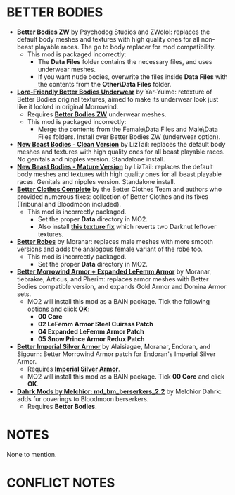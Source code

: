 # BETTER BODIES

- [**Better Bodies ZW**](https://www.nexusmods.com/morrowind/mods/42395) by Psychodog Studios and ZWolol: replaces the default body meshes and textures with high quality ones for all non-beast playable races. The go to body replacer for mod compatibility.
  - This mod is packaged incorrectly:
    - The **Data Files** folder contains the necessary files, and uses underwear meshes.
    - If you want nude bodies, overwrite the files inside **Data Files** with the contents from the **Other\Data Files** folder.
- [**Lore-Friendly Better Bodies Underwear**](https://www.nexusmods.com/morrowind/mods/43065/) by Yar-Yulme: retexture of Better Bodies original textures, aimed to make its underwear look just like it looked in original Morrowind.
  - Requires [**Better Bodies ZW**](https://www.nexusmods.com/morrowind/mods/42395) underwear meshes.
  - This mod is packaged incorrectly:
    - Merge the contents from the Female\Data Files and Male\Data Files folders. Install over Better Bodies ZW (underwear option).
- [**New Beast Bodies - Clean Version**](http://mw.modhistory.com/download-10-10928) by LizTail: replaces the default body meshes and textures with high quality ones for all beast playable races. No genitals and nipples version. Standalone install.
- [**New Beast Bodies - Mature Version**](http://mw.modhistory.com/download-10-11364) by LizTail: replaces the default body meshes and textures with high quality ones for all beast playable races. Genitals and nipples version. Standalone install.
- [**Better Clothes Complete**](https://www.nexusmods.com/morrowind/mods/47549) by the Better Clothes Team and authors who provided numerous fixes: collection of Better Clothes and its fixes (Tribunal and Bloodmoon included).
	- This mod is incorrectly packaged.
		- Set the proper **Data** directory in MO2.
		- Also install [**this texture fix**](https://www.mediafire.com/file/hyw28dbyiyu152y/Better_Clothes_Complete_-_Darknut_Texture_Fix.zip/file) which reverts two Darknut leftover textures.
- [**Better Robes**](https://www.nexusmods.com/morrowind/mods/42773) by Moranar: replaces male meshes with more smooth versions and adds the analogous female variant of the robe too.
	- This mod is incorrectly packaged.
		- Set the proper **Data** directory in MO2.
- [**Better Morrowind Armor + Expanded LeFemm Armor**](http://www.mediafire.com/file/pjtnkpw2je2xg3u/Better_Morrowind_Armor_%252B_Expanded_LeFemm_Armor_v1.0.zip/file) by Moranar, tiebrakre, Articus, and Pherim: replaces armor meshes with Better Bodies compatible version, and expands Gold Armor and Domina Armor sets.
	- MO2 will install this mod as a BAIN package. Tick the following options and click **OK**:
		- **00 Core**
		- **02 LeFemm Armor Steel Cuirass Patch**
		- **04 Expanded LeFemm Armor Patch**
		- **05 Snow Prince Armor Redux Patch**
- [**Better Imperial Silver Armor**](https://www.mediafire.com/file/cx0690qeklksy94/Better_Imperial_Silver_Armor_v1.01b.zip/file) by Alaisiagae, Moranar, Endoran, and Sigourn: Better Morrowind Armor patch for Endoran's Imperial Silver Armor.
	- Requires [**Imperial Silver Armor**](https://www.nexusmods.com/morrowind/mods/47751/?).
	- MO2 will install this mod as a BAIN package. Tick **00 Core** and click **OK**.
- [**Dahrk Mods by Melchior: md_bm_berserkers_2.2**](https://www.nexusmods.com/morrowind/mods/43528) by Melchior Dahrk: adds fur coverings to Bloodmoon berserkers.
	- Requires **Better Bodies**.

# NOTES

None to mention.

# CONFLICT NOTES
